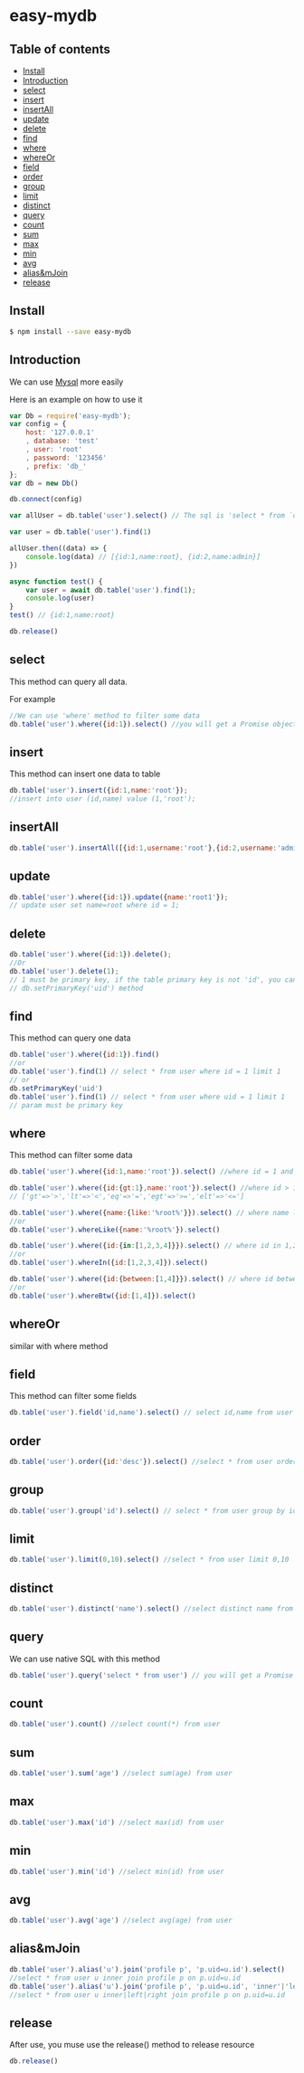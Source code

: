 # easy-mydb

## Table of contents

- [Install](#install)
- [Introduction](#introduction)
- [select](#select)
- [insert](#insert)
- [insertAll](#insertAll)
- [update](#update)
- [delete](#delete)
- [find](#find)
- [where](#where)
- [whereOr](#whereOr)
- [field](#field)
- [order](#order)
- [group](#group)
- [limit](#limit)
- [distinct](#distinct)
- [query](#query)
- [count](#count)
- [sum](#sum)
- [max](#max)
- [min](#min)
- [avg](#avg)
- [alias&mJoin](#alias&mJoin)
- [release](#release)

## Install

```sh
$ npm install --save easy-mydb
```

## Introduction

We can use [Mysql](https://www.npmjs.com/package/mysql) more easily

Here is an example on how to use it

```js
var Db = require('easy-mydb');
var config = {
    host: '127.0.0.1'
    , database: 'test'
    , user: 'root'
    , password: '123456'
    , prefix: 'db_'
};
var db = new Db()

db.connect(config)

var allUser = db.table('user').select() // The sql is 'select * from `db_user`'

var user = db.table('user').find(1)

allUser.then((data) => {
    console.log(data) // [{id:1,name:root}, {id:2,name:admin}]
})

async function test() {
    var user = await db.table('user').find(1);
    console.log(user)
}
test() // {id:1,name:root}

db.release()

```

## select
This method can query all data.

For example

```js
//We can use 'where' method to filter some data
db.table('user').where({id:1}).select() //you will get a Promise object
```

## insert
This method can insert one data to table

```js
db.table('user').insert({id:1,name:'root'});
//insert into user (id,name) value (1,'root');
```

## insertAll

```js
db.table('user').insertAll([{id:1,username:'root'},{id:2,username:'admin'}])
```

## update

```js
db.table('user').where({id:1}).update({name:'root1'});
// update user set name=root where id = 1;
```

## delete

```js
db.table('user').where({id:1}).delete();
//Or
db.table('user').delete(1);
// 1 must be primary key, if the table primary key is not 'id', you can use
// db.setPrimaryKey('uid') method
```

## find
This method can query one data

```js
db.table('user').where({id:1}).find()
//or
db.table('user').find(1) // select * from user where id = 1 limit 1
// or
db.setPrimaryKey('uid')
db.table('user').find(1) // select * from user where uid = 1 limit 1
// param must be primary key
```

## where
This method can filter some data

```js
db.table('user').where({id:1,name:'root'}).select() //where id = 1 and name = 'root'

db.table('user').where({id:{gt:1},name:'root'}).select() //where id > 1 and name = 'root'
// ['gt'=>'>','lt'=>'<','eq'=>'=','egt'=>'>=','elt'=>'<=']

db.table('user').where({name:{like:'%root%'}}).select() // where name like '%root%'
//or
db.table('user').whereLike({name:'%root%'}).select()

db.table('user').where({id:{in:[1,2,3,4]}}).select() // where id in 1,2,3,4
//or
db.table('user').whereIn({id:[1,2,3,4]}).select()

db.table('user').where({id:{between:[1,4]}}).select() // where id between 1 and 4
//or
db.table('user').whereBtw({id:[1,4]}).select()
```
## whereOr
similar with where method

## field
This method can filter some fields
```js
db.table('user').field('id,name').select() // select id,name from user
```

## order

```js
db.table('user').order({id:'desc'}).select() //select * from user order by id desc
```

## group

```js
db.table('user').group('id').select() // select * from user group by id
```

## limit

```js
db.table('user').limit(0,10).select() //select * from user limit 0,10
```

## distinct

```js
db.table('user').distinct('name').select() //select distinct name from user;
```

## query
We can use native SQL with this method
```js
db.table('user').query('select * from user') // you will get a Promise object
```

## count
```js
db.table('user').count() //select count(*) from user
```

## sum
```js
db.table('user').sum('age') //select sum(age) from user
```

## max
```js
db.table('user').max('id') //select max(id) from user
```

## min
```js
db.table('user').min('id') //select min(id) from user
```

## avg
```js
db.table('user').avg('age') //select avg(age) from user
```

## alias&mJoin
```js
db.table('user').alias('u').join('profile p', 'p.uid=u.id').select()
//select * from user u inner join profile p on p.uid=u.id
db.table('user').alias('u').join('profile p', 'p.uid=u.id', 'inner'|'left'|'right').select()
//select * from user u inner|left|right join profile p on p.uid=u.id
```

## release
After use, you muse use the release() method to release resource
```js
db.release()
```